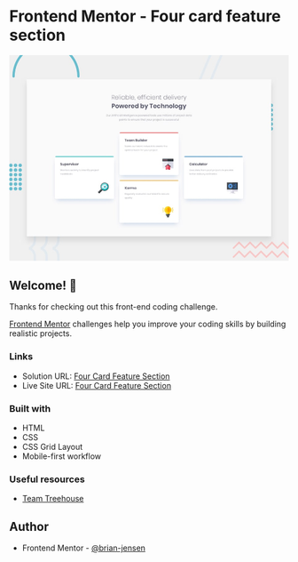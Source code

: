 # Frontend Mentor - Four card feature section

![Design preview for the Four card feature section coding challenge](./design/desktop-preview.jpg)

## Welcome! 👋

Thanks for checking out this front-end coding challenge.

[Frontend Mentor](https://www.frontendmentor.io) challenges help you improve your coding skills by building realistic projects.

### Links

- Solution URL: [Four Card Feature Section](https://github.com/brian-jensen/four-card-feature-section)
- Live Site URL: [Four Card Feature Section](https://brian-jensen.github.io/four-card-feature-section/)

### Built with

- HTML
- CSS
- CSS Grid Layout
- Mobile-first workflow

### Useful resources

- [Team Treehouse](https://teamtreehouse.com/)

## Author

- Frontend Mentor - [@brian-jensen](https://www.frontendmentor.io/profile/brian-jensen)